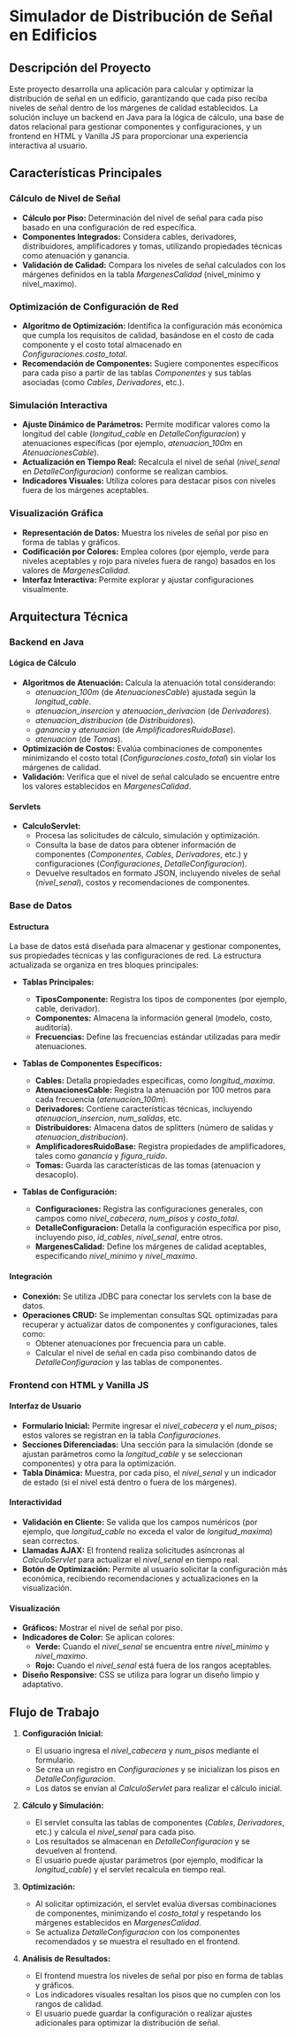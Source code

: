 # Simulador de Distribución de Señal en Edificios

## Descripción del Proyecto

Este proyecto desarrolla una aplicación para calcular y optimizar la distribución de señal en un edificio, garantizando que cada piso reciba niveles de señal dentro de los márgenes de calidad establecidos. La solución incluye un backend en Java para la lógica de cálculo, una base de datos relacional para gestionar componentes y configuraciones, y un frontend en HTML y Vanilla JS para proporcionar una experiencia interactiva al usuario.

## Características Principales

### Cálculo de Nivel de Señal

-   **Cálculo por Piso:** Determinación del nivel de señal para cada piso basado en una configuración de red específica.
-   **Componentes Integrados:** Considera cables, derivadores, distribuidores, amplificadores y tomas, utilizando propiedades técnicas como atenuación y ganancia.
-   **Validación de Calidad:** Compara los niveles de señal calculados con los márgenes definidos en la tabla _MargenesCalidad_ (nivel_minimo y nivel_maximo).

### Optimización de Configuración de Red

-   **Algoritmo de Optimización:** Identifica la configuración más económica que cumpla los requisitos de calidad, basándose en el costo de cada componente y el costo total almacenado en _Configuraciones.costo_total_.
-   **Recomendación de Componentes:** Sugiere componentes específicos para cada piso a partir de las tablas _Componentes_ y sus tablas asociadas (como _Cables_, _Derivadores_, etc.).

### Simulación Interactiva

-   **Ajuste Dinámico de Parámetros:** Permite modificar valores como la longitud del cable (_longitud_cable_ en _DetalleConfiguracion_) y atenuaciones específicas (por ejemplo, _atenuacion_100m_ en _AtenuacionesCable_).
-   **Actualización en Tiempo Real:** Recalcula el nivel de señal (_nivel_senal_ en _DetalleConfiguracion_) conforme se realizan cambios.
-   **Indicadores Visuales:** Utiliza colores para destacar pisos con niveles fuera de los márgenes aceptables.

### Visualización Gráfica

-   **Representación de Datos:** Muestra los niveles de señal por piso en forma de tablas y gráficos.
-   **Codificación por Colores:** Emplea colores (por ejemplo, verde para niveles aceptables y rojo para niveles fuera de rango) basados en los valores de _MargenesCalidad_.
-   **Interfaz Interactiva:** Permite explorar y ajustar configuraciones visualmente.

## Arquitectura Técnica

### Backend en Java

#### Lógica de Cálculo

-   **Algoritmos de Atenuación:** Calcula la atenuación total considerando:
    -   _atenuacion_100m_ (de _AtenuacionesCable_) ajustada según la _longitud_cable_.
    -   _atenuacion_insercion_ y _atenuacion_derivacion_ (de _Derivadores_).
    -   _atenuacion_distribucion_ (de _Distribuidores_).
    -   _ganancia_ y _atenuacion_ (de _AmplificadoresRuidoBase_).
    -   _atenuacion_ (de _Tomas_).
-   **Optimización de Costos:** Evalúa combinaciones de componentes minimizando el costo total (_Configuraciones.costo_total_) sin violar los márgenes de calidad.
-   **Validación:** Verifica que el nivel de señal calculado se encuentre entre los valores establecidos en _MargenesCalidad_.

#### Servlets

-   **CalculoServlet:**
    -   Procesa las solicitudes de cálculo, simulación y optimización.
    -   Consulta la base de datos para obtener información de componentes (_Componentes_, _Cables_, _Derivadores_, etc.) y configuraciones (_Configuraciones_, _DetalleConfiguracion_).
    -   Devuelve resultados en formato JSON, incluyendo niveles de señal (_nivel_senal_), costos y recomendaciones de componentes.

### Base de Datos

#### Estructura

La base de datos está diseñada para almacenar y gestionar componentes, sus propiedades técnicas y las configuraciones de red. La estructura actualizada se organiza en tres bloques principales:

-   **Tablas Principales:**

    -   **TiposComponente:** Registra los tipos de componentes (por ejemplo, cable, derivador).
    -   **Componentes:** Almacena la información general (modelo, costo, auditoría).
    -   **Frecuencias:** Define las frecuencias estándar utilizadas para medir atenuaciones.

-   **Tablas de Componentes Específicos:**

    -   **Cables:** Detalla propiedades específicas, como _longitud_maxima_.
    -   **AtenuacionesCable:** Registra la atenuación por 100 metros para cada frecuencia (_atenuacion_100m_).
    -   **Derivadores:** Contiene características técnicas, incluyendo _atenuacion_insercion_, _num_salidas_, etc.
    -   **Distribuidores:** Almacena datos de splitters (número de salidas y _atenuacion_distribucion_).
    -   **AmplificadoresRuidoBase:** Registra propiedades de amplificadores, tales como _ganancia_ y _figura_ruido_.
    -   **Tomas:** Guarda las características de las tomas (atenuacion y desacoplo).

-   **Tablas de Configuración:**
    -   **Configuraciones:** Registra las configuraciones generales, con campos como _nivel_cabecera_, _num_pisos_ y _costo_total_.
    -   **DetalleConfiguracion:** Detalla la configuración específica por piso, incluyendo _piso_, _id_cables_, _nivel_senal_, entre otros.
    -   **MargenesCalidad:** Define los márgenes de calidad aceptables, especificando _nivel_minimo_ y _nivel_maximo_.

#### Integración

-   **Conexión:** Se utiliza JDBC para conectar los servlets con la base de datos.
-   **Operaciones CRUD:** Se implementan consultas SQL optimizadas para recuperar y actualizar datos de componentes y configuraciones, tales como:
    -   Obtener atenuaciones por frecuencia para un cable.
    -   Calcular el nivel de señal en cada piso combinando datos de _DetalleConfiguracion_ y las tablas de componentes.

### Frontend con HTML y Vanilla JS

#### Interfaz de Usuario

-   **Formulario Inicial:** Permite ingresar el _nivel_cabecera_ y el _num_pisos_; estos valores se registran en la tabla _Configuraciones_.
-   **Secciones Diferenciadas:** Una sección para la simulación (donde se ajustan parámetros como la _longitud_cable_ y se seleccionan componentes) y otra para la optimización.
-   **Tabla Dinámica:** Muestra, por cada piso, el _nivel_senal_ y un indicador de estado (si el nivel está dentro o fuera de los márgenes).

#### Interactividad

-   **Validación en Cliente:** Se valida que los campos numéricos (por ejemplo, que _longitud_cable_ no exceda el valor de _longitud_maxima_) sean correctos.
-   **Llamadas AJAX:** El frontend realiza solicitudes asíncronas al _CalculoServlet_ para actualizar el _nivel_senal_ en tiempo real.
-   **Botón de Optimización:** Permite al usuario solicitar la configuración más económica, recibiendo recomendaciones y actualizaciones en la visualización.

#### Visualización

-   **Gráficos:** Mostrar el nivel de señal por piso.
-   **Indicadores de Color:** Se aplican colores:
    -   **Verde:** Cuando el _nivel_senal_ se encuentra entre _nivel_minimo_ y _nivel_maximo_.
    -   **Rojo:** Cuando el _nivel_senal_ está fuera de los rangos aceptables.
-   **Diseño Responsive:** CSS se utiliza para lograr un diseño limpio y adaptativo.

## Flujo de Trabajo

1. **Configuración Inicial:**

    - El usuario ingresa el _nivel_cabecera_ y _num_pisos_ mediante el formulario.
    - Se crea un registro en _Configuraciones_ y se inicializan los pisos en _DetalleConfiguracion_.
    - Los datos se envían al _CalculoServlet_ para realizar el cálculo inicial.

2. **Cálculo y Simulación:**

    - El servlet consulta las tablas de componentes (_Cables_, _Derivadores_, etc.) y calcula el _nivel_senal_ para cada piso.
    - Los resultados se almacenan en _DetalleConfiguracion_ y se devuelven al frontend.
    - El usuario puede ajustar parámetros (por ejemplo, modificar la _longitud_cable_) y el servlet recalcula en tiempo real.

3. **Optimización:**

    - Al solicitar optimización, el servlet evalúa diversas combinaciones de componentes, minimizando el _costo_total_ y respetando los márgenes establecidos en _MargenesCalidad_.
    - Se actualiza _DetalleConfiguracion_ con los componentes recomendados y se muestra el resultado en el frontend.

4. **Análisis de Resultados:**
    - El frontend muestra los niveles de señal por piso en forma de tablas y gráficos.
    - Los indicadores visuales resaltan los pisos que no cumplen con los rangos de calidad.
    - El usuario puede guardar la configuración o realizar ajustes adicionales para optimizar la distribución de señal.
